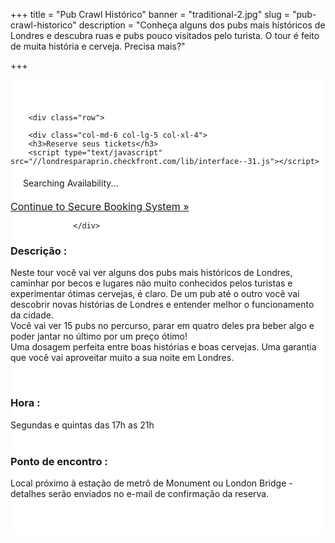 ﻿+++
title = "Pub Crawl Histórico"
banner = "traditional-2.jpg"
slug = "pub-crawl-historico"
description = "Conheça alguns dos pubs mais históricos de Londres e descubra ruas e pubs pouco visitados pelo turista. O tour é feito de muita história e cerveja. Precisa mais?"

+++

<section class="mbr-section" id="msg-box5-1w" style="background-color: rgb(255, 255, 255); padding-top: 40px; padding-bottom: 40px;">
    <div class="container">

        <div class="row">

        <div class="col-md-6 col-lg-5 col-xl-4">
        <h3>Reserve seus tickets</h3>
        <script type="text/javascript" src="//londresparaprin.checkfront.com/lib/interface--31.js"></script>
<!-- CHECKFRONT BOOKING PLUGIN v23-->
<div id="CHECKFRONT_WIDGET_01"><p id="CHECKFRONT_LOADER" style="background: url('//londresparaprin.checkfront.com/images/loader.gif') left center no-repeat; padding: 5px 5px 5px 20px">Searching Availability...</p></div>
<script>
new DROPLET.Widget ({
host: 'londresparaprin.checkfront.com',
target: 'CHECKFRONT_WIDGET_01',
item_id: '2,9,8,24',
category_id: '2',
partner_id: '7',
provider: 'droplet'
}).render();
</script>
<noscript><a href="https://londresparaprin.checkfront.com/reserve/" style="font-size: 16px">Continue to Secure Booking System &raquo;</a></noscript>





                  </div>
<div class="col-md-6 col-lg-7 col-xl-8"><h3 class="mbr-section-title display-2">Descrição :</h3>

Neste tour você vai ver alguns dos pubs mais históricos de Londres, caminhar por becos e lugares não muito conhecidos pelos turistas e experimentar ótimas cervejas, é claro. De um pub até o outro você vai descobrir novas histórias de Londres e entender melhor o funcionamento da cidade.<br>
Você vai ver 15 pubs no percurso, parar em quatro deles pra beber algo e poder jantar no último por um preço ótimo!<br>
Uma dosagem perfeita entre boas histórias e boas cervejas. Uma garantia que você vai aproveitar muito a sua noite em Londres.<br>




<br>
<h3 class="mbr-section-title display-2">Hora :</h3>
Segundas e quintas das 17h as 21h
<br>
<br>

<h3 class="mbr-section-title display-2">Ponto de encontro :</h3>
Local próximo à estação de metrô de Monument ou London Bridge - detalhes serão enviados no e-mail de confirmação da reserva.
<br>
<br>


</section>
